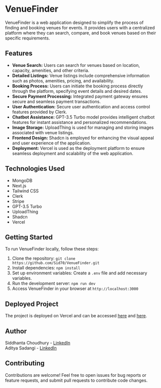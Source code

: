 # VenueFinder

VenueFinder is a web application designed to simplify the process of finding and booking venues for events. It provides users with a centralized platform where they can search, compare, and book venues based on their specific requirements.

## Features

- **Venue Search:** Users can search for venues based on location, capacity, amenities, and other criteria.
- **Detailed Listings:** Venue listings include comprehensive information such as photos, amenities, pricing, and availability.
- **Booking Process:** Users can initiate the booking process directly through the platform, specifying event details and desired dates.
- **Secure Payment Processing:** Integrated payment gateway ensures secure and seamless payment transactions.
- **User Authentication:** Secure user authentication and access control features provided by Clerk.
- **Chatbot Assistance:** GPT-3.5 Turbo model provides intelligent chatbot features for instant assistance and personalized recommendations.
- **Image Storage:** UploadThing is used for managing and storing images associated with venue listings.
- **Frontend Design:** Shadcn is employed for enhancing the visual appeal and user experience of the application.
- **Deployment:** Vercel is used as the deployment platform to ensure seamless deployment and scalability of the web application.

## Technologies Used

- MongoDB
- Next.js
- Tailwind CSS
- Clerk
- Stripe
- GPT-3.5 Turbo
- UploadThing
- Shadcn
- Vercel

## Getting Started

To run VenueFinder locally, follow these steps:

1. Clone the repository: `git clone https://github.com/Sid70/VenueFinder.git`
2. Install dependencies: `npm install`
3. Set up environment variables: Create a `.env` file and add necessary variables.
4. Run the development server: `npm run dev`
5. Access VenueFinder in your browser at `http://localhost:3000`

## Deployed Project

The project is deployed on Vercel and can be accessed [here](https://venuefinder-mu.vercel.app/) and [here](https://venuefinder-siddhanta-choudhurys-projects.vercel.app/). 

## Author

Siddhanta Choudhury - [LinkedIn](https://www.linkedin.com/in/siddhanta-choudhury/)  
Aditya Sadangi - [LinkedIn](https://www.linkedin.com/in/aditya-sadangi-885943212/)

## Contributing

Contributions are welcome! Feel free to open issues for bug reports or feature requests, and submit pull requests to contribute code changes.
